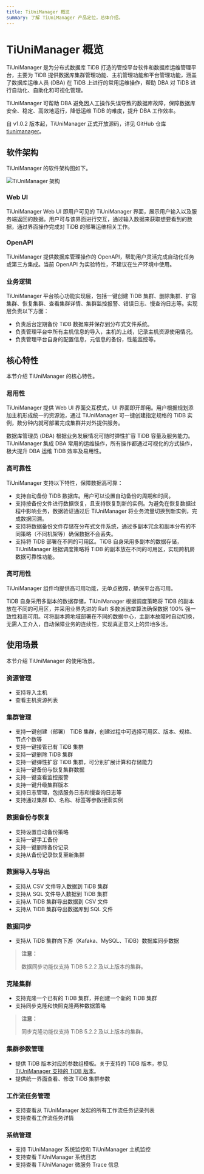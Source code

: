 ```yaml
---
title: TiUniManager 概览
summary: 了解 TiUniManager 产品定位，总体介绍。
---
```


# TiUniManager 概览

TiUniManager 是为分布式数据库 TiDB 打造的管控平台软件和数据库运维管理平台，主要为 TiDB 提供数据库集群管理功能、主机管理功能和平台管理功能，涵盖了数据库运维人员 (DBA) 在 TiDB 上进行的常用运维操作，帮助 DBA 对 TiDB 进行自动化、自助化和可视化管理。

TiUniManager 可帮助 DBA 避免因人工操作失误导致的数据库故障，保障数据库安全、稳定、高效地运行，降低运维 TiDB 的难度，提升 DBA 工作效率。

自 v1.0.2 版本起，TiUniManager 正式开放源码，详见 GitHub 仓库 [tiunimanager](https://github.com/pingcap/tiunimanager)。

## 软件架构

TiUniManager 的软件架构图如下。

![TiUniManager 架构](https://download.pingcap.com/images/docs-cn/tiunimanager/tiunimanager-architecture.png)

### Web UI

TiUniManager Web UI 即用户可见的 TiUniManager 界面，展示用户输入以及服务端返回的数据。用户可与该界面进行交互，通过输入数据来获取想要看到的数据，通过界面操作完成对 TiDB 的部署运维相关工作。

### OpenAPI

TiUniManager 提供数据库管理操作的 OpenAPI，帮助用户灵活完成自动化任务或第三方集成。当前 OpenAPI 为实验特性，不建议在生产环境中使用。

### 业务逻辑

TiUniManager 平台核心功能实现层，包括一键创建 TiDB 集群、删除集群、扩容集群、恢复集群、查看集群详情、集群监控报警、错误日志、慢查询日志等。实现层负责以下方面：

- 负责后台定期备份 TiDB 数据库并保存到分布式文件系统。
- 负责管理平台中所有主机信息的导入，主机的上线，记录主机资源使用情况。
- 负责管理平台自身的配置信息，元信息的备份，性能监控等。

## 核心特性

本节介绍 TiUniManager 的核心特性。

### 易用性

TiUniManager 提供 Web UI 界面交互模式，UI 界面即开即用。用户根据规划添加主机形成统一的资源池，通过 TiUniManager 可一键创建指定规格的 TiDB 实例，数分钟内就可部署完成集群并对外提供服务。

数据库管理员 (DBA) 根据业务发展情况可随时弹性扩容 TiDB 容量及服务能力。TiUniManager 集成 DBA 常用的运维操作，所有操作都通过可视化的方式操作，极大提升 DBA 运维 TiDB 效率及易用性。

### 高可靠性

TiUniManager 支持以下特性，保障数据高可靠：

- 支持自动备份 TiDB 数据库。用户可以设置自动备份的周期和时间。
- 支持按备份文件进行数据恢复，且支持恢复到新的实例。为避免在恢复数据过程中影响业务，数据验证通过后 TiUniManager 将业务流量切换到新实例，完成数据回溯。
- 支持将数据备份文件存储在分布式文件系统，通过多副本冗余和副本分布的不同策略（不同机架等）确保数据不会丢失。
- 支持将 TiDB 部署在不同的可用区。TiDB 自身采用多副本的数据存储，TiUniManager 根据调度策略将 TiDB 的副本放在不同的可用区，实现跨机房数据可靠性功能。

### 高可用性

TiUniManager 组件均提供高可用功能，无单点故障，确保平台高可用。

TiDB 自身采用多副本的数据存储，TiUniManager 根据调度策略将 TiDB 的副本放在不同的可用区，并采用业界先进的 Raft 多数派选举算法确保数据 100% 强一致性和高可用。可将副本跨地域部署在不同的数据中心，主副本故障时自动切换，无需人工介入，自动保障业务的连续性，实现真正意义上的异地多活。

## 使用场景

本节介绍 TiUniManager 的使用场景。

### 资源管理

- 支持导入主机
- 查看主机资源列表

### 集群管理

- 支持一键创建（部署） TiDB 集群，创建过程中可选择可用区、版本、规格、节点个数等
- 支持一键接管已有 TiDB 集群
- 支持一键删除 TiDB 集群
- 支持一键弹性扩容 TiDB 集群，可分别扩展计算和存储能力
- 支持一键备份与恢复集群数据
- 支持一键查看监控报警
- 支持一键升级集群版本
- 支持日志管理，包括服务日志和慢查询日志等
- 支持通过集群 ID、名称、标签等参数搜索实例

### 数据备份与恢复

- 支持设置自动备份策略
- 支持一键手工备份
- 支持一键删除备份记录
- 支持从备份记录恢复至新集群

### 数据导入与导出

- 支持从 CSV 文件导入数据到 TiDB 集群
- 支持从 SQL 文件导入数据到 TiDB 集群
- 支持从 TiDB 集群导出数据到 CSV 文件
- 支持从 TiDB 集群导出数据库到 SQL 文件

### 数据同步

- 支持从 TiDB 集群向下游（Kafaka、MySQL、TiDB）数据库同步数据

> **注意：**
>
> 数据同步功能仅支持 TiDB 5.2.2 及以上版本的集群。

### 克隆集群

- 支持克隆一个已有的 TiDB 集群，并创建一个新的 TiDB 集群
- 支持同步克隆和快照克隆两种数据策略

> **注意：**
>
> 同步克隆功能仅支持 TiDB 5.2.2 及以上版本的集群。

### 集群参数管理

- 提供 TiDB 版本对应的参数组模板。关于支持的 TiDB 版本，参见 [TiUniManager 支持的 TiDB 版本](/tiunimanager/tiunimanager-release-notes.md#tiunimanager-支持的-tidb-版本)。
- 提供统一界面查看、修改 TiDB 集群参数

### 工作流任务管理

- 支持查看从 TiUniManager 发起的所有工作流任务记录列表
- 支持查看工作流任务详情

### 系统管理

- 支持 TiUniManager 系统监控和 TiUniManager 主机监控
- 支持查看 TiUniManager 系统日志
- 支持查看 TiUniManager 微服务 Trace 信息
